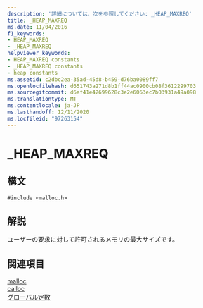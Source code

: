 ```yaml
---
description: '詳細については、次を参照してください: _HEAP_MAXREQ'
title: _HEAP_MAXREQ
ms.date: 11/04/2016
f1_keywords:
- HEAP_MAXREQ
- _HEAP_MAXREQ
helpviewer_keywords:
- HEAP_MAXREQ constants
- _HEAP_MAXREQ constants
- heap constants
ms.assetid: c2dbc2ea-35ad-45d8-b459-d76ba0089ff7
ms.openlocfilehash: d651743a271d8b1ff44ac0900cb08f3612299703
ms.sourcegitcommit: d6af41e42699628c3e2e6063ec7b03931a49a098
ms.translationtype: MT
ms.contentlocale: ja-JP
ms.lasthandoff: 12/11/2020
ms.locfileid: "97263154"
---
```

# <a name="_heap_maxreq"></a>_HEAP_MAXREQ

## <a name="syntax"></a>構文

```
#include <malloc.h>
```

## <a name="remarks"></a>解説

ユーザーの要求に対して許可されるメモリの最大サイズです。

## <a name="see-also"></a>関連項目

[malloc](../c-runtime-library/reference/malloc.md)<br/>
[calloc](../c-runtime-library/reference/calloc.md)<br/>
[グローバル定数](../c-runtime-library/global-constants.md)
